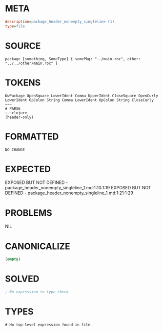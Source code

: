 # META
~~~ini
description=package_header_nonempty_singleline (1)
type=file
~~~
# SOURCE
~~~roc
package [something, SomeType] { somePkg: "../main.roc", other: "../../other/main.roc" }
~~~
# TOKENS
~~~text
KwPackage OpenSquare LowerIdent Comma UpperIdent CloseSquare OpenCurly LowerIdent OpColon String Comma LowerIdent OpColon String CloseCurly ~~~
# PARSE
~~~clojure
(header-only)
~~~
# FORMATTED
~~~roc
NO CHANGE
~~~
# EXPECTED
EXPOSED BUT NOT DEFINED - package_header_nonempty_singleline_1.md:1:10:1:19
EXPOSED BUT NOT DEFINED - package_header_nonempty_singleline_1.md:1:21:1:29
# PROBLEMS
NIL
# CANONICALIZE
~~~clojure
(empty)
~~~
# SOLVED
~~~clojure
; No expression to type check
~~~
# TYPES
~~~roc
# No top-level expression found in file
~~~
